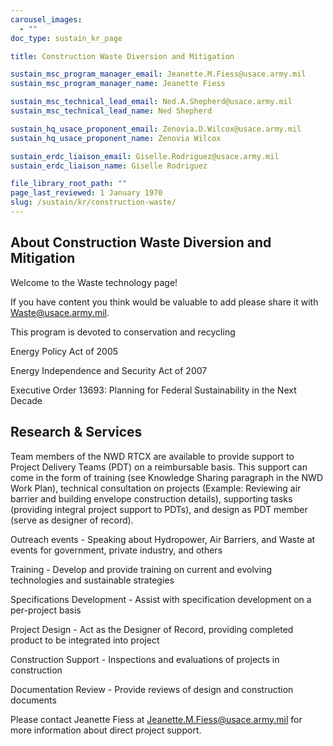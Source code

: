 ```yaml
---
carousel_images:
  - ""
doc_type: sustain_kr_page

title: Construction Waste Diversion and Mitigation

sustain_msc_program_manager_email: Jeanette.M.Fiess@usace.army.mil
sustain_msc_program_manager_name: Jeanette Fiess

sustain_msc_technical_lead_email: Ned.A.Shepherd@usace.army.mil
sustain_msc_technical_lead_name: Ned Shepherd

sustain_hq_usace_proponent_email: Zenovia.D.Wilcox@usace.army.mil
sustain_hq_usace_proponent_name: Zenovia Wilcox

sustain_erdc_liaison_email: Giselle.Rodriguez@usace.army.mil
sustain_erdc_liaison_name: Giselle Rodriguez

file_library_root_path: ""
page_last_reviewed: 1 January 1970
slug: /sustain/kr/construction-waste/
---
```


## About Construction Waste Diversion and Mitigation

Welcome to the Waste technology page!

If you have content you think would be valuable to add please share it with Waste@usace.army.mil.

This program is devoted to conservation and recycling

Energy Policy Act of 2005

Energy Independence and Security Act of 2007

Executive Order 13693: Planning for Federal Sustainability in the Next Decade

## Research & Services

Team members of the NWD RTCX are available to provide support to Project Delivery Teams (PDT) on a reimbursable basis. This support can come in the form of training (see Knowledge Sharing paragraph in the NWD Work Plan), technical consultation on projects (Example: Reviewing air barrier and building envelope construction details), supporting tasks (providing integral project support to PDTs), and design as PDT member (serve as designer of record).

Outreach events - Speaking about Hydropower, Air Barriers, and Waste at events for government, private industry, and others

Training - Develop and provide training on current and evolving technologies and sustainable strategies

Specifications Development - Assist with specification development on a per-project basis

Project Design - Act as the Designer of Record, providing completed product to be integrated into project

Construction Support - Inspections and evaluations of projects in construction

Documentation Review - Provide reviews of design and construction documents

Please contact Jeanette Fiess at Jeanette.M.Fiess@usace.army.mil for more information about direct project support.
